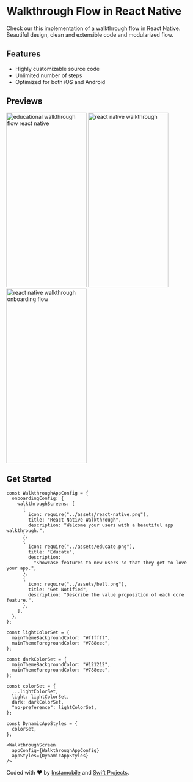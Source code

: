 # Walkthrough Flow in React Native

Check our this implementation of a walkthrough flow in React Native. Beautiful design, clean and extensible code and modularized flow.

## Features

- Highly customizable source code
- Unlimited number of steps
- Optimized for both iOS and Android

## Previews

<a href="https://www.instamobile.io/app-templates/react-native-walkthrough-flow/"><img src="https://www.instamobile.io/wp-content/uploads/2019/01/Simulator-Screen-Shot-iPhone-X-2019-01-20-at-13.59.45-473x1024.png" alt="educational walkthrough flow react native" width="210" height="456"/></a>
<a href="https://www.instamobile.io/app-templates/react-native-walkthrough-flow/"><img src="https://www.instamobile.io/wp-content/uploads/2019/01/Simulator-Screen-Shot-iPhone-X-2019-01-20-at-13.59.17-473x1024.png" alt="react native walkthrough" width="210" height="456" /></a>
<a href="https://www.instamobile.io/app-templates/react-native-walkthrough-flow/"><img src="https://www.instamobile.io/wp-content/uploads/2019/01/Simulator-Screen-Shot-iPhone-X-2019-01-20-at-13.59.14-473x1024.png" alt="react native walkthrough onboarding flow" width="210" height="456"/></a>

## Get Started

```
const WalkthroughAppConfig = {
  onboardingConfig: {
    walkthroughScreens: [
      {
        icon: require("../assets/react-native.png"),
        title: "React Native Walkthrough",
        description: "Welcome your users with a beautiful app walkthrough.",
      },
      {
        icon: require("../assets/educate.png"),
        title: "Educate",
        description:
          "Showcase features to new users so that they get to love your app.",
      },
      {
        icon: require("../assets/bell.png"),
        title: "Get Notified",
        description: "Describe the value proposition of each core feature.",
      },
    ],
  },
};

const lightColorSet = {
  mainThemeBackgroundColor: "#ffffff",
  mainThemeForegroundColor: "#788eec",
};

const darkColorSet = {
  mainThemeBackgroundColor: "#121212",
  mainThemeForegroundColor: "#788eec",
};

const colorSet = {
  ...lightColorSet,
  light: lightColorSet,
  dark: darkColorSet,
  "no-preference": lightColorSet,
};

const DynamicAppStyles = {
  colorSet,
};

<WalkthroughScreen
  appConfig={WalkthroughAppConfig}
  appStyles={DynamicAppStyles}
/>

```

Coded with ❤️ by <a href="https://www.instamobile.io">Instamobile</a> and <a href="https://www.iosapptemplates.com">Swift Projects</a>.
